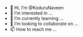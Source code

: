 - 👋 Hi, I’m @KoduruNaveen
- 👀 I’m interested in ...
- 🌱 I’m currently learning ...
- 💞️ I’m looking to collaborate on ...
- 📫 How to reach me ...

<!---
KoduruNaveen/KoduruNaveen is a ✨ special ✨ repository because its `README.md` (this file) appears on your GitHub profile.
You can click the Preview link to take a look at your changes.
--->
